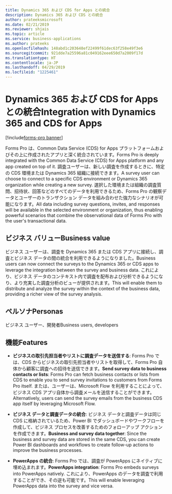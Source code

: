 ```yaml
---
title: Dynamics 365 および CDS for Apps との統合
description: Dynamics 365 および CDS との統合
author: prateeksmicrosoft
ms.date: 02/21/2019
ms.reviewer: shjais
ms.topic: article
ms.service: business-applications
ms.author: prateeks
ms.openlocfilehash: 148abd1c203648ef22499f61dec63f258e49f3e6
ms.sourcegitcommit: 921dde7a25596a81c049162eee650d7a2009f17d
ms.translationtype: HT
ms.contentlocale: ja-JP
ms.lasthandoff: 04/29/2019
ms.locfileid: "1225461"
---
```

#  <a name="integration-with-dynamics-365-and-cds-for-apps"></a><span data-ttu-id="d878f-103">Dynamics 365 および CDS for Apps との統合</span><span class="sxs-lookup"><span data-stu-id="d878f-103">Integration with Dynamics 365 and CDS for Apps</span></span>

[!include[forms-pro banner](../includes/forms-pro.md)]


<span data-ttu-id="d878f-104">Forms Pro は、Common Data Service (CDS) for Apps プラットフォームおよびその上に作成されたアプリと深く統合されています。</span><span class="sxs-lookup"><span data-stu-id="d878f-104">Forms Pro is deeply integrated with the Common Data Service (CDS) for Apps platform and any app created on top of it.</span></span> <span data-ttu-id="d878f-105">調査ユーザーは、新しい調査を作成するときに、特定の CDS 環境または Dynamics 365 組織に接続できます。</span><span class="sxs-lookup"><span data-stu-id="d878f-105">A survey user can choose to connect to a specific CDS environment or Dynamics 365 organization while creating a new survey.</span></span> <span data-ttu-id="d878f-106">選択した環境または組織の調査質問、招待状、回答などのすべてのデータを利用できるため、Forms Pro の観察データとユーザーのトランザクション データを組み合わせた強力なシナリオが可能になります。</span><span class="sxs-lookup"><span data-stu-id="d878f-106">All data including survey questions, invites, and responses will be available in the selected environment or organization, thus enabling powerful scenarios that combine the observational data of Forms Pro with the user's transactional data.</span></span>

## <a name="business-value"></a><span data-ttu-id="d878f-107">ビジネス バリュー</span><span class="sxs-lookup"><span data-stu-id="d878f-107">Business value</span></span>

<span data-ttu-id="d878f-108">ビジネス ユーザーは、調査を Dynamics 365 または CDS アプリに接続し、調査とビジネス データの間の統合を利用できるようになりました。</span><span class="sxs-lookup"><span data-stu-id="d878f-108">Business users can now connect the surveys to the Dynamics 365 or CDS apps to leverage the integration between the survey and business data.</span></span> <span data-ttu-id="d878f-109">これにより、ビジネス データのコンテキスト内で調査を配布および分析できるようになり、より充実した調査分析のビューが提供されます。</span><span class="sxs-lookup"><span data-stu-id="d878f-109">This will enable them to distribute and analyze the survey within the context of the business data, providing a richer view of the survey analysis.</span></span>

## <a name="personas"></a><span data-ttu-id="d878f-110">ペルソナ</span><span class="sxs-lookup"><span data-stu-id="d878f-110">Personas</span></span>

<span data-ttu-id="d878f-111">ビジネス ユーザー、開発者</span><span class="sxs-lookup"><span data-stu-id="d878f-111">Business users, developers</span></span>

## <a name="features"></a><span data-ttu-id="d878f-112">機能</span><span class="sxs-lookup"><span data-stu-id="d878f-112">Features</span></span>

- <span data-ttu-id="d878f-113">**ビジネスの取引先担当者やリストに調査データを送信する**: Forms Pro では、CDS からビジネスの取引先担当者やリストを取得して、Forms Pro 自体から顧客に調査への招待を送信できます。</span><span class="sxs-lookup"><span data-stu-id="d878f-113">**Send survey data to business contacts or lists**: Forms Pro can fetch business contacts or lists from CDS to enable you to send survey invitations to customers from Forms Pro itself.</span></span> <span data-ttu-id="d878f-114">または、ユーザーは、Microsoft Flow を利用することによって、ビジネス CDS アプリ自体から調査メールを送信することができます。</span><span class="sxs-lookup"><span data-stu-id="d878f-114">Alternatively, users can send the survey emails from the business CDS app itself by leveraging Microsoft Flow.</span></span>

- <span data-ttu-id="d878f-115">**ビジネス データと調査データの統合**: ビジネス データと調査データは同じ CDS に格納されているため、Power BI でダッシュボードやワークフローを作成して、ビジネス プロセスを改善するためのフォローアップ アクションを作成できます。</span><span class="sxs-lookup"><span data-stu-id="d878f-115">**Business and survey data together**: Since the business and survey data are stored in the same CDS, you can create Power BI dashboards and workflows to create follow-up actions to improve the business processes.</span></span>

- <span data-ttu-id="d878f-116">**PowerApps の統合**: Forms Pro では、調査が PowerApps にネイティブに埋め込まれます。</span><span class="sxs-lookup"><span data-stu-id="d878f-116">**PowerApps integration**: Forms Pro embeds surveys into PowerApps natively.</span></span> <span data-ttu-id="d878f-117">これにより、PowerApps のデータを調査で利用することができ、その逆も可能です。</span><span class="sxs-lookup"><span data-stu-id="d878f-117">This will enable leveraging PowerApps data into the survey and vice versa.</span></span>

